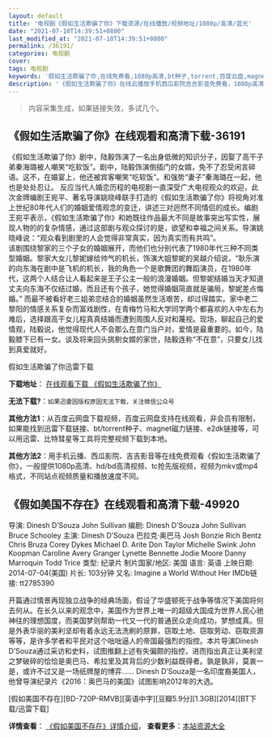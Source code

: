 ```yaml
---
layout: default
title: '电视剧《假如生活欺骗了你》下载资源/在线播放/视频地址/1080p/高清/蓝光'
date: "2021-07-10T14:39:51+0800"
last_modified_at: "2021-07-10T14:39:51+0800"
permalink: /36191/
categories: 电视剧
cover:
tags: 电视剧
keywords: '假如生活欺骗了你,在线免费看,1080p高清,bt种子,torrent,百度云盘,magnet,磁力链,迅雷下载资源'
description: '《假如生活欺骗了你》在线云播放手机西瓜影院吉吉影音免费看，1080p高清bd/hd未删减完整版和tc抢先枪版，mkv/mp4格式，附带bt/torrent种子、magnet/磁力链、百度云盘、网盘资源迅雷下载链接'
---
```


>内容采集生成，如果链接失效，多试几个。


## 《假如生活欺骗了你》在线观看和高清下载-36191

《假如生活欺骗了你》剧中，陆毅饰演了一名出身低微的知识分子，因娶了高干子弟秦海璐被人嘲笑&ldquo;吃软饭&rdquo;。剧中，陆毅饰演倒插门的女婿，免不了忍受闲言碎语。这不，在婚宴上，他还被宾客嘲笑“吃软饭&rdquo;。和强势“妻子”秦海璐在一起，他也是处处忍让。 反应当代人婚恋历程的电视剧一直深受广大电视观众的欢迎，此次金牌编剧王宛平、著名导演姚晓峰联手打造的《假如生活欺骗了你》将视角对准上世纪80年代人们的婚姻爱情观念的变迁，讲述三对迥然不同情侣的成长。编剧王宛平表示，《假如生活欺骗了你》和她既往作品最大不同是故事突出写实性，展现人物的的复杂情感，通过这部剧与观众探讨的是，欲望和幸福之间关系。导演姚晓峰说：“观众看到剧里的人会觉得非常真实，因为真实而有共鸣”。<br />该剧围绕黎家的三个子女的婚姻展开，而他们也分别代表了1980年代三种不同类型婚姻。黎家大女儿黎妮嫁给帅气的机长，饰演大姐黎妮的吴越介绍说，&ldquo;耿乐演的向东海在剧中是飞机的机长，我的角色一个是歌舞团的舞蹈演员，在1980年代，这两个人结合让人看起来是王子公主一般的浪漫婚姻。但黎妮结婚当天才知道丈夫向东海不仅结过婚，而且还有个孩子，她觉得婚姻简直就是骗局，黎妮差点悔婚。&rdquo; 而最不被看好老三姐弟恋结合的婚姻虽然生活艰苦，却过得踏实。家中老二黎阳的情感关系复杂而富戏剧性，在青梅竹马和大学同学两个都喜欢的人中左右为难后，选择跟高干女儿程真真结婚而遭到周围人反对和蔑视。现场，聊起自己的爱情观，陆毅说，他觉得现代人不会那么在意门当户对，爱情是最重要的。如今，陆毅膝下已有一女。谈及将来回头挑剔女婿的家世，陆毅连称&ldquo;不在意&rdquo;，只要女儿找到真爱就好。</p>


假如生活欺骗了你迅雷下载

**下载地址**： [在线观看下载 《假如生活欺骗了你》](https://www.993dy.com//vod-detail-id-12221.html) 


**无法下载?**：`如果迅雷因版权原因无法下载，关注微信公众号 `

**其他方法1**：从百度云网盘下载视频，百度云网盘支持在线观看，非会员有限制，如果能找到迅雷下载链接、bt/torrent种子、magnet磁力链接、e2dk链接等，可以用迅雷、比特彗星等工具将完整视频下载到本地。

**其他方法2**：用手机云播、西瓜影院、吉吉影音等在线免费观看《假如生活欺骗了你》，一般提供1080p高清、hd/bd高清视频、tc抢先版视频，视频为mkv或mp4格式，不同站点视频质量和播放速度不同。


## 《假如美国不存在》在线观看和高清下载-49920

导演: Dinesh D’Souza John Sullivan 编剧: Dinesh D’Souza John Sullivan Bruce Schooley 主演: Dinesh D’Souza 巴拉克·奥巴马 Josh Bonzie Rich Bentz Chris Bruza Corey Dykes Michael D. Arite Don Taylor Michelle Swink John Koopman Caroline Avery Granger Lynette Bennette Jodie Moore Danny Marroquin Todd Trice 类型: 纪录片 制片国家/地区: 美国 语言: 英语 上映日期: 2014-07-04(美国) 片长: 103分钟 又名: Imagine a World Without Her IMDb链接: tt2785390

开篇通过情景再现独立战争的经典场面，假设了华盛顿死于战争等情况下美国将何去何从。在长久以来的观念中，美国作为世界上唯一的超级大国成为世界人民心驰神往的理想国度，而美国梦则帮助一代又一代的普通民众走向成功，梦想成真。但是外表华丽的美利坚却有着永远无法洗刷的原罪，窃取土地、窃取劳动、窃取资源等等，是许多学者和平民对这个咄咄逼人的帝国最强烈的指控。本片导演Dinesh D’Souza通过采访和史料，试图推翻上述有失偏颇的指控，进而指出真正让美利坚之梦破碎的恰恰是奥巴马、希拉里及其背后的少数利益既得者。孰是孰非，莫衷一是，或许不过又是一场纸牌屋的博弈…… Dinesh D’Souza是一名印度裔美国人，他曾导演纪录片《2016：奥巴马的美国》试图影响2012年的大选。


[假如美国不存在][BD-720P-RMVB][英语中字][豆瓣5.9分][1.3GB][2014][BT下载/迅雷下载]

**详情查看**： [《假如美国不存在》详情介绍](/movie/49920/)， **查看更多**：[本站资源大全](/movie/t/all/)

